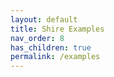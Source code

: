```yaml
---
layout: default
title: Shire Examples
nav_order: 8
has_children: true
permalink: /examples
---
```


